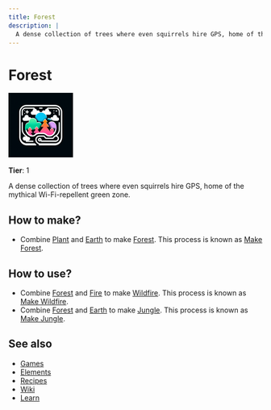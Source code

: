 ```yaml
---
title: Forest
description: |
  A dense collection of trees where even squirrels hire GPS, home of the mythical Wi-Fi-repellent green zone.
---
```

# Forest

![](../images/item.forest.png)

**Tier**: 1

A dense collection of trees where even squirrels hire GPS, home of the mythical Wi-Fi-repellent green zone.

## How to make?

* Combine [Plant](/wiki/elements/plant) and [Earth](/wiki/elements/earth) to make [Forest](/wiki/elements/forest). This process is known as [Make Forest](/wiki/recipes/make-forest).

## How to use?

* Combine [Forest](/wiki/elements/forest) and [Fire](/wiki/elements/fire) to make [Wildfire](/wiki/elements/wildfire). This process is known as [Make Wildfire](/wiki/recipes/make-wildfire).
* Combine [Forest](/wiki/elements/forest) and [Earth](/wiki/elements/earth) to make [Jungle](/wiki/elements/jungle). This process is known as [Make Jungle](/wiki/recipes/make-jungle).

## See also

* [Games](/wiki/games)
* [Elements](/wiki/elements)
* [Recipes](/wiki/recipes)
* [Wiki](/wiki/index)
* [Learn](/learn/index)